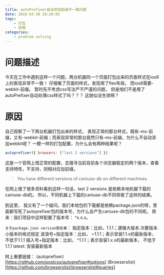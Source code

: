 ```yaml
---
title: autoPrefixer自动添加前缀不一致问题
date: 2018-03-30 20:29:03
tags:
    - 打包
    - 前端
categories:
    - problem solving
---
```


# 问题描述
今天在工作中遇到这样一个问题，两台机器同一个页面打包出来的页面样式在ios8上的表现非常不一致！
仔细看了页面的样式，发现用了flex布局， 而ios8需要-webkit-前缀。 
暂时先不考虑css写法严不严谨的问题， 但是咱们不是用了autoPrefixer自动处理css样式了吗？？？
这貌似没生效啊？

<!-- more -->

# 原因
自己观察了一下两台机器打包出来的样式， 表现正常的那台样式，既有-ms-前缀，又有-webkit-前缀；而表现异常的那台竟然只有-ms-前缀，为什么不自动添加webkit呢？
一模一样的打包配置，为什么会有两种结果呢？
```js
autoprefixer({ browsers: ["last 2 versions"] })
```
这是一个官网上很正常的配置，去搜寻当前目前各个浏览器稳定的两个版本，查看支持特性，不支持，则相对应加前缀。

> You have different versions of caniuse-db on different machines.

在网上搜了很多资料看到这样一句话，last 2 versions 是依赖本地机器下载的caniuse-db的。
所以，不同机器上下载的caniuse-db不同导致了这样的结果。

到这里， 我又有了一个疑问。我们本地包的下载都是依赖package.json的呀，里面都写死了autoprefixer包的版本号，为什么会产生caniuse-db包的不同呢。
原来：我们项目中这样配置了版本号： ^x.x.x。

`关于package.json version那些事`：
指定版本：比如，1.1.1；遵循大版本.次要版本.小版本的格式规定
波浪号+指定版本：比如， ~1.1.1；表示安装1.1.x的最新版本， 不低于1.1.1
插入号+指定版本：比如， ^1.1.1；表示安装1.x.x的最新版本， 不低于1.1.1
latest: 安装最新版本


附上重要链接：
(autoprefixer)[https://github.com/postcss/autoprefixer#options]
(Browserslist)[https://github.com/browserslist/browserslist#queries]
